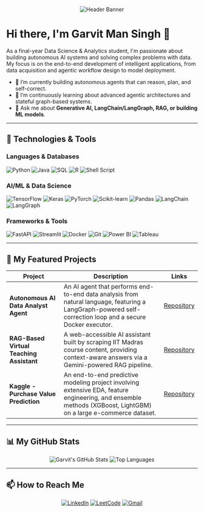<p align="center">
  <img src="https://raw.githubusercontent.com/GmS-001/GmS-001/main/gitbanner.gif" alt="Header Banner"/>
</p>

# Hi there, I'm Garvit Man Singh 👋

As a final-year Data Science & Analytics student, I'm passionate about building autonomous AI systems and solving complex problems with data. My focus is on the end-to-end development of intelligent applications, from data acquisition and agentic workflow design to model deployment.

- 🔭 I’m currently building autonomous agents that can reason, plan, and self-correct.
- 🌱 I’m continuously learning about advanced agentic architectures and stateful graph-based systems.
- 💬 Ask me about **Generative AI, LangChain/LangGraph, RAG, or building ML models**.

---

## 🔧 Technologies & Tools

### Languages & Databases
<p align="left">
  <img src="https://img.shields.io/badge/Python-3776AB?style=for-the-badge&logo=python&logoColor=white" alt="Python"/>
  <img src="https://img.shields.io/badge/Java-ED8B00?style=for-the-badge&logo=openjdk&logoColor=white" alt="Java"/>
  <img src="https://img.shields.io/badge/SQL-4479A1?style=for-the-badge&logo=sql&logoColor=white" alt="SQL"/>
  <img src="https://img.shields.io/badge/R-276DC3?style=for-the-badge&logo=r&logoColor=white" alt="R"/>
  <img src="https://img.shields.io/badge/Shell_Script-121011?style=for-the-badge&logo=gnu-bash&logoColor=white" alt="Shell Script"/>
</p>

### AI/ML & Data Science
<p align="left">
  <img src="https://img.shields.io/badge/TensorFlow-FF6F00?style=for-the-badge&logo=tensorflow&logoColor=white" alt="TensorFlow"/>
  <img src="https://img.shields.io/badge/Keras-D00000?style=for-the-badge&logo=keras&logoColor=white" alt="Keras"/>
  <img src="https://img.shields.io/badge/PyTorch-EE4C2C?style=for-the-badge&logo=pytorch&logoColor=white" alt="PyTorch"/>
  <img src="https://img.shields.io/badge/scikit--learn-F7931E?style=for-the-badge&logo=scikit-learn&logoColor=white" alt="Scikit-learn"/>
  <img src="https://img.shields.io/badge/Pandas-150458?style=for-the-badge&logo=pandas&logoColor=white" alt="Pandas"/>
  <img src="https://img.shields.io/badge/LangChain-008639?style=for-the-badge&logo=langchain&logoColor=white" alt="LangChain"/>
  <img src="https://img.shields.io/badge/LangGraph-FF5733?style=for-the-badge&logo=langgraph&logoColor=white" alt="LangGraph"/>
</p>

### Frameworks & Tools
<p align="left">
  <img src="https://img.shields.io/badge/FastAPI-009688?style=for-the-badge&logo=fastapi&logoColor=white" alt="FastAPI"/>
  <img src="https://img.shields.io/badge/Streamlit-FF4B4B?style=for-the-badge&logo=streamlit&logoColor=white" alt="Streamlit"/>
  <img src="https://img.shields.io/badge/Docker-2496ED?style=for-the-badge&logo=docker&logoColor=white" alt="Docker"/>
  <img src="https://img.shields.io/badge/Git-F05032?style=for-the-badge&logo=git&logoColor=white" alt="Git"/>
  <img src="https://img.shields.io/badge/Power_BI-F2C811?style=for-the-badge&logo=power-bi&logoColor=black" alt="Power BI"/>
  <img src="https://img.shields.io/badge/Tableau-E97627?style=for-the-badge&logo=tableau&logoColor=white" alt="Tableau"/>
</p>

---

## 🚀 My Featured Projects

| Project                               | Description                                                                                                                              | Links                                                                     |
| ------------------------------------- | ---------------------------------------------------------------------------------------------------------------------------------------- | ------------------------------------------------------------------------- |
| **Autonomous AI Data Analyst Agent** | An AI agent that performs end-to-end data analysis from natural language, featuring a LangGraph-powered self-correction loop and a secure Docker executor. | [Repository](https://github.com/GmS-001/Data-Analyst)                     |
| **RAG-Based Virtual Teaching Assistant** | A web-accessible AI assistant built by scraping IIT Madras course content, providing context-aware answers via a Gemini-powered RAG pipeline. | [Repository](https://github.com/GmS-001/Virtual-Assistant-TDS-Madras)    |
| **Kaggle - Purchase Value Prediction** | An end-to-end predictive modeling project involving extensive EDA, feature engineering, and ensemble methods (XGBoost, LightGBM) on a large e-commerce dataset. | [Repository](https://github.com/GmS-001/YOUR-KAGGLE-REPO-LINK)            |

---

## 📊 My GitHub Stats

<p align="center">
  <img src="https://github-readme-stats.vercel.app/api?username=GmS-001&show_icons=true&theme=tokyonight&rank_icon=github" alt="Garvit's GitHub Stats" />
  <img src="https://github-readme-stats.vercel.app/api/top-langs/?username=GmS-001&layout=compact&theme=tokyonight" alt="Top Languages" />
</p>

---

## 📫 How to Reach Me

<p align="center">
  <a href="https://www.linkedin.com/in/garvit-man-singh-97a150288"><img src="https://img.shields.io/badge/LinkedIn-0A66C2?style=for-the-badge&logo=linkedin&logoColor=white" alt="LinkedIn"/></a>
  <a href="https://leetcode.com/u/GmS16/"><img src="https://img.shields.io/badge/LeetCode-FFA116?style=for-the-badge&logo=leetcode&logoColor=black" alt="LeetCode"/></a>
  <a href="mailto:mansinghgarvit@gmail.com"><img src="https://img.shields.io/badge/Gmail-D14836?style=for-the-badge&logo=gmail&logoColor=white" alt="Gmail"/></a>
</p>
